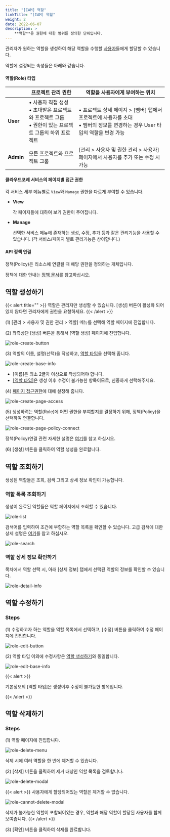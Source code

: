 ```yaml
---
title: "[IAM] 역할"
linkTitle: "[IAM] 역할"
weight: 2
date: 2022-06-07
description: >
    **역할**은 권한에 대한 범위를 정의한 단위입니다.
---
```


관리자가 원하는 역할을 생성하여 해당 역할을 수행할 [사용자](/ko/docs/guides/administration/iam-user/)들에게 할당할 수 있습니다.

역할에 설정되는 속성들은 아래와 같습니다.

#### 역할(Role) 타입

|  | 프로젝트 관리 권한 | 역할을 사용자에게 부여하는 위치 |
| --- | --- | --- |
| **User** | • 사용자 직접 생성 <br/>• 초대받은 프로젝트와 프로젝트 그룹<br/>• 권한이 있는 프로젝트 그룹의 하위 프로젝트 | • 프로젝트 상세 페이지 > [멤버] 탭에서 프로젝트에 사용자를 초대<br/>• 멤버의 정보를 변경하는 경우 User 타입의 역할을 변경 가능 |
| **Admin** | 모든 프로젝트와 프로젝트 그룹 | [관리 > 사용자 및 권한 관리 > 사용자] 페이지에서 사용자를 추가 또는 수정 시 가능 |

#### 클라우드포레 서비스의 페이지별 접근 권한

각 서비스 세부 메뉴별로 `View`와 `Manage` 권한을 다르게 부여할 수 있습니다.

- **View**

  각 페이지들에 대하여 보기 권한이 주어집니다.

- **Manage**

  선택한 서비스 메뉴에 존재하는 생성, 수정, 추가 등과 같은 관리기능을 사용할 수 있습니다. (각 서비스/페이지 별로 관리기능은 상이합니다.)


#### API 정책 연결

정책(Policy)은 리소스에 연결될 때 해당 권한을 정의하는 개체입니다.

정책에 대한 안내는 [정책 문서](/ko/docs/guides/administration/iam-policy)를 참고하십시오.

## 역할 생성하기

{{< alert title="" >}}
역할은 관리자만 생성할 수 있습니다. [생성] 버튼이 활성화 되어있지 않다면 관리자에게 권한을 요청하세요.
{{< /alert >}}




(1) [관리 > 사용자 및 권한 관리 > 역할] 메뉴를 선택해 역할 페이지에 진입합니다.

(2) 좌측상단 [생성] 버튼을 통해서 [역할 생성] 페이지에 진입합니다.

![role-create-button](/ko/docs/guides/administration/iam-role-img/role-create-button.png)

(3) 역할의 이름, 설명(선택)을 작성하고, [역할 타입](/ko/docs/guides/administration/iam-role/#역할role-타입)을 선택해 줍니다.

![role-create-base-info](/ko/docs/guides/administration/iam-role-img/role-create-base-info.png)

- [이름]은 최소 2글자 이상으로 작성되어야 합니다.
- [[역할 타입]](/ko/docs/guides/administration/iam-role/#역할role-타입)은 생성 이후 수정이 불가능한 항목이므로, 신중하게 선택해주세요.

(4) [페이지 접근권한](/ko/docs/guides/administration/iam-role/#클라우드포레-서비스의-페이지별-접근-권한)에 대해 설정해 줍니다.

![role-create-page-access](/ko/docs/guides/administration/iam-role-img/role-create-page-access.png)

(5) 생성하려는 역할(Role)에 어떤 권한을 부여할지를 결정하기 위해, 정책(Policy)을 선택하여 연결합니다.

![role-create-page-policy-connect](/ko/docs/guides/administration/iam-role-img/role-create-page-policy-connect.png)


정책(Policy)연결 관련 자세한 설명은 [여기](/ko/docs/guides/administration/iam-role/#api-정책-연결)를 참고 하십시오.

(6) [생성] 버튼을 클릭하여 역할 생성을 완료합니다.

## 역할 조회하기

생성된 역할들은 조회, 검색 그리고 상세 정보 확인이 가능합니다.

### 역할 목록 조회하기

생성이 완료된 역할들은 역할 페이지에서 조회할 수 있습니다.

![role-list](/ko/docs/guides/administration/iam-role-img/role-list.png)

검색어를 입력하여 조건에 부합하는 역할 목록을 확인할 수 있습니다. 고급 검색에 대한 상세 설명은 [여기](/ko/docs/guides/advanced/search/)를 참고 하십시오.

![role-search](/ko/docs/guides/administration/iam-role-img/role-search.png)

### 역할 상세 정보 확인하기

목차에서 역할 선택 시, 아래 [상세 정보] 탭에서 선택된 역할의 정보를 확인할 수 있습니다.

![role-detail-info](/ko/docs/guides/administration/iam-role-img/role-detail-info.png)

## 역할 수정하기

### Steps

(1) 수정하고자 하는 역할을 역할 목록에서 선택하고, [수정] 버튼을 클릭하여 수정 페이지에 진입합니다.

![role-edit-button](/ko/docs/guides/administration/iam-role-img/role-edit-button.png)

(2) 역할 타입 이외에 수정사항은 [역할 생성하기](/ko/docs/guides/administration/iam-role/#역할-생성하기)와 동일합니다.

![role-edit-base-info](/ko/docs/guides/administration/iam-role-img/role-edit-base-info.png)

{{< alert >}}

기본정보의 [역할 타입]은 생성이후 수정이 불가능한 항목입니다.

{{< /alert >}}


## 역할 삭제하기

### Steps

(1) 역할 페이지에 진입합니다.

![role-delete-menu](/ko/docs/guides/administration/iam-role-img/role-delete-menu.png)

삭제 시에 여러 역할을 한 번에 제거할 수 있습니다.

(2) [삭제] 버튼을 클릭하여 제거 대상인 역할 목록을 검토합니다.

![role-delete-modal](/ko/docs/guides/administration/iam-role-img/role-delete-modal.png)

{{< alert >}}
사용자에게 할당되어있는 역할은 제거할 수 없습니다.

![role-cannot-delete-modal](/ko/docs/guides/administration/iam-role-img/role-cannot-delete-modal.png)

삭제가 불가능한 역할이 포함되어있는 경우, 역할과 해당 역할이 할당된 사용자를 함께 보여줍니다.
{{< /alert >}}

(3) [확인] 버튼을 클릭하여 삭제를 완료합니다.
